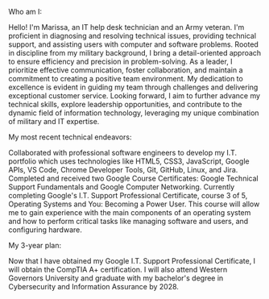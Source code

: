 Who am I:

Hello! I'm Marissa, an IT help desk technician and an Army veteran. I'm proficient in diagnosing and resolving technical issues, providing technical support, and assisting users with computer and software problems. Rooted in discipline from my military background, I bring a detail-oriented approach to ensure efficiency and precision in problem-solving. As a leader, I prioritize effective communication, foster collaboration, and maintain a commitment to creating a positive team environment. My dedication to excellence is evident in guiding my team through challenges and delivering exceptional customer service. Looking forward, I aim to further advance my technical skills, explore leadership opportunities, and contribute to the dynamic field of information technology, leveraging my unique combination of military and IT expertise.

My most recent technical endeavors:

Collaborated with professional software engineers to develop my I.T. portfolio which uses technologies like HTML5, CSS3, JavaScript, Google APIs, VS Code, Chrome Developer Tools, Git, GitHub, Linux, and Jira.
Completed and received two Google Course Certificates: Google Technical Support Fundamentals and Google Computer Networking.
Currently completing Google's I.T. Support Professional Certificate, course 3 of 5, Operating Systems and You: Becoming a Power User. This course will allow me to gain experience with the main components of an operating system and how to perform critical tasks like managing software and users, and configuring hardware.

My 3-year plan:

Now that I have obtained my Google I.T. Support Professional Certificate, I will obtain the CompTIA A+ certification. I will also attend Western Governors University and graduate with my bachelor's degree in Cybersecurity and Information Assurance by 2028.
